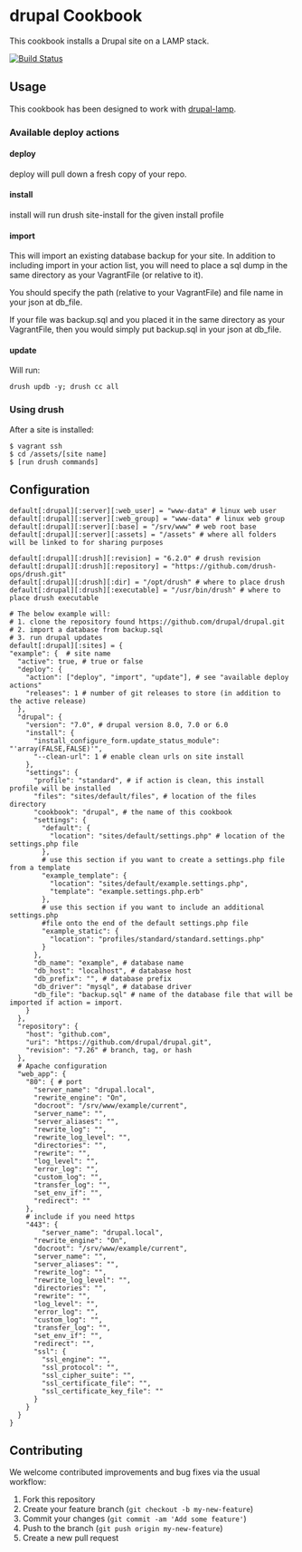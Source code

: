 drupal Cookbook
===============
This cookbook installs a Drupal site on a LAMP stack.

[![Build Status](https://travis-ci.org/newmediadenver/drupal.png?branch=master)](https://travis-ci.org/newmediadenver/drupal)

Usage
-----
This cookbook has been designed to work with [drupal-lamp](http://github.com/newmediadenver/drupal-lamp).

### Available deploy actions
#### deploy
deploy will pull down a fresh copy of your repo.

#### install
install will run drush site-install for the given install profile

#### import
This will import an existing database backup for your site.
In addition to including import in your action list, you will need to place a sql dump in the same directory as your VagrantFile (or relative to it).

You should specify the path (relative to your VagrantFile) and file name in your json at db_file.

If your file was backup.sql and you placed it in the same directory as your VagrantFile, then you would simply put backup.sql in your json at db_file.

#### update
Will run:
````
drush updb -y; drush cc all
````

### Using drush
After a site is installed:
````
$ vagrant ssh
$ cd /assets/[site name]
$ [run drush commands]
````

Configuration
-------------
````
default[:drupal][:server][:web_user] = "www-data" # linux web user
default[:drupal][:server][:web_group] = "www-data" # linux web group
default[:drupal][:server][:base] = "/srv/www" # web root base
default[:drupal][:server][:assets] = "/assets" # where all folders will be linked to for sharing purposes

default[:drupal][:drush][:revision] = "6.2.0" # drush revision
default[:drupal][:drush][:repository] = "https://github.com/drush-ops/drush.git"
default[:drupal][:drush][:dir] = "/opt/drush" # where to place drush
default[:drupal][:drush][:executable] = "/usr/bin/drush" # where to place drush executable

# The below example will:
# 1. clone the repository found https://github.com/drupal/drupal.git
# 2. import a database from backup.sql
# 3. run drupal updates
default[:drupal][:sites] = {
"example": {  # site name
  "active": true, # true or false
  "deploy": {
    "action": ["deploy", "import", "update"], # see "available deploy actions"
    "releases": 1 # number of git releases to store (in addition to the active release)
  },
  "drupal": {
    "version": "7.0", # drupal version 8.0, 7.0 or 6.0
    "install": {
      "install_configure_form.update_status_module": "'array(FALSE,FALSE)'",
      "--clean-url": 1 # enable clean urls on site install
    },
    "settings": {
      "profile": "standard", # if action is clean, this install profile will be installed
      "files": "sites/default/files", # location of the files directory
      "cookbook": "drupal", # the name of this cookbook
      "settings": {
        "default": {
          "location": "sites/default/settings.php" # location of the settings.php file
        },
        # use this section if you want to create a settings.php file from a template
        "example_template": {
          "location": "sites/default/example.settings.php",
          "template": "example.settings.php.erb"
        },
        # use this section if you want to include an additional settings.php
        #file onto the end of the default settings.php file
        "example_static": {
          "location": "profiles/standard/standard.settings.php"
        }
      },
      "db_name": "example", # database name
      "db_host": "localhost", # database host
      "db_prefix": "", # database prefix
      "db_driver": "mysql", # database driver
      "db_file": "backup.sql" # name of the database file that will be imported if action = import.
    }
  },
  "repository": {
    "host": "github.com",
    "uri": "https://github.com/drupal/drupal.git",
    "revision": "7.26" # branch, tag, or hash
  },
  # Apache configuration
  "web_app": {
    "80": { # port
      "server_name": "drupal.local",
      "rewrite_engine": "On",
      "docroot": "/srv/www/example/current",
      "server_name": "",
      "server_aliases": "",
      "rewrite_log": "",
      "rewrite_log_level": "",
      "directories": "",
      "rewrite": "",
      "log_level": "",
      "error_log": "",
      "custom_log": "",
      "transfer_log": "",
      "set_env_if": "",
      "redirect": ""
    },
    # include if you need https
    "443": {
    	"server_name": "drupal.local",
      "rewrite_engine": "On",
      "docroot": "/srv/www/example/current",
      "server_name": "",
      "server_aliases": "",
      "rewrite_log": "",
      "rewrite_log_level": "",
      "directories": "",
      "rewrite": "",
      "log_level": "",
      "error_log": "",
      "custom_log": "",
      "transfer_log": "",
      "set_env_if": "",
      "redirect": "",
      "ssl": {
        "ssl_engine": "",
        "ssl_protocol": "",
        "ssl_cipher_suite": "",
        "ssl_certificate_file": "",
        "ssl_certificate_key_file": ""
      }
    }
  }
}
````

Contributing
------------

We welcome contributed improvements and bug fixes via the usual workflow:

1. Fork this repository
2. Create your feature branch (`git checkout -b my-new-feature`)
3. Commit your changes (`git commit -am 'Add some feature'`)
4. Push to the branch (`git push origin my-new-feature`)
5. Create a new pull request
